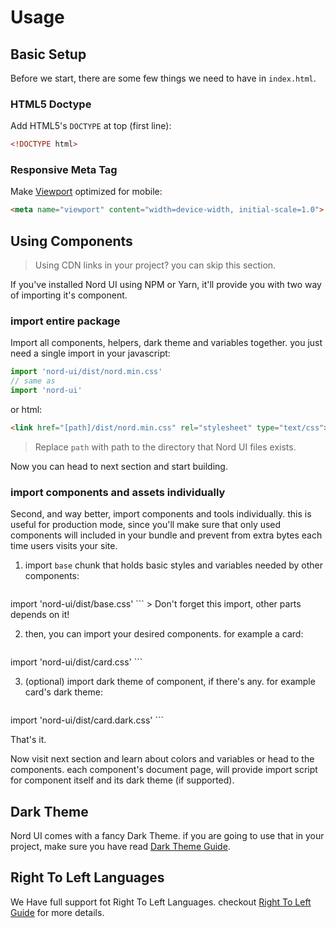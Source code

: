 # Usage

## Basic Setup

Before we start, there are some few things we need to have in `index.html`.

### HTML5 Doctype

Add HTML5's `DOCTYPE` at top (first line):

```html
<!DOCTYPE html>
```

### Responsive Meta Tag

Make [Viewport](https://developer.mozilla.org/en-US/docs/Mozilla/Mobile/Viewport_meta_tag) optimized for mobile:

```html
<meta name="viewport" content="width=device-width, initial-scale=1.0">
```

## Using Components

> Using CDN links in your project? you can skip this section.

If you've installed Nord UI using NPM or Yarn, it'll provide you with two way of importing it's component.

### import entire package

Import all components, helpers, dark theme and variables together. you just need a single import in your javascript:

```javascript
import 'nord-ui/dist/nord.min.css'
// same as
import 'nord-ui'
```

or html:

```html
<link href="[path]/dist/nord.min.css" rel="stylesheet" type="text/css">
```

> Replace `path` with path to the directory that Nord UI files exists.

Now you can head to next section and start building.

### import components and assets individually

Second, and way better, import components and tools individually. this is useful for production mode, since you'll make sure that only used components will included in your bundle and prevent from extra bytes each time users visits your site.

1. import `base` chunk that holds basic styles and variables needed by other components: 

	```javascript
import 'nord-ui/dist/base.css'
	```
	> Don't forget this import, other parts depends on it!

2. then, you can import your desired components. for example a card:

	```javascript
import 'nord-ui/dist/card.css'
	```

3. (optional) import dark theme of component, if there's any. for example card's dark theme:

   	```javascript
import 'nord-ui/dist/card.dark.css'
	```

That's it.

Now visit next section and learn about colors and variables or head to the components. each component's document page, will provide import script for component itself and its dark theme (if supported).

## Dark Theme

Nord UI comes with a fancy Dark Theme. if you are going to use that in your project, make sure you have read [Dark Theme Guide](/docs/guides/dark-theme).

## Right To Left Languages

We Have full support fot Right To Left Languages. checkout [Right To Left Guide](/docs/guides/rtl) for more details.